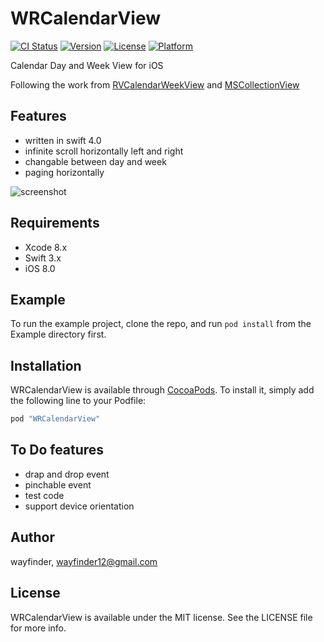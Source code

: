 # WRCalendarView

[![CI Status](http://img.shields.io/travis/wayfinder/WRCalendarView.svg?style=flat)](https://travis-ci.org/wayfinder/WRCalendarView)
[![Version](https://img.shields.io/cocoapods/v/WRCalendarView.svg?style=flat)](http://cocoapods.org/pods/WRCalendarView)
[![License](https://img.shields.io/cocoapods/l/WRCalendarView.svg?style=flat)](http://cocoapods.org/pods/WRCalendarView)
[![Platform](https://img.shields.io/cocoapods/p/WRCalendarView.svg?style=flat)](http://cocoapods.org/pods/WRCalendarView)

Calendar Day and Week View for iOS

Following the work from [RVCalendarWeekView](https://github.com/BadChoice/RVCalendarWeekView) and [MSCollectionView](https://github.com/erichoracek/MSCollectionViewCalendarLayout)

## Features

* written in swift 4.0
* infinite scroll horizontally left and right
* changable between day and week
* paging horizontally

![screenshot](https://github.com/wayfinders/WRCalendarView/blob/master/Example/Screenshots/1.gif?raw=true)

## Requirements
* Xcode 8.x
* Swift 3.x
* iOS 8.0

## Example

To run the example project, clone the repo, and run `pod install` from the Example directory first.

## Installation

WRCalendarView is available through [CocoaPods](http://cocoapods.org). To install
it, simply add the following line to your Podfile:

```ruby
pod "WRCalendarView"
```

## To Do features

* drap and drop event
* pinchable event 
* test code
* support device orientation

## Author

wayfinder, wayfinder12@gmail.com

## License

WRCalendarView is available under the MIT license. See the LICENSE file for more info.
